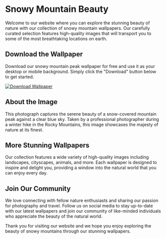 <!--font:Poppins-->

# Snowy Mountain Beauty

Welcome to our website where you can explore the stunning beauty of nature with our collection of snowy mountain wallpapers. Our carefully curated selection features high-quality images that will transport you to some of the most breathtaking locations on earth.

## Download the Wallpaper

Download our snowy mountain peak wallpaper for free and use it as your desktop or mobile background. Simply click the "Download" button below to get started.

[![Download Wallpaper](https://example.com/download-button.png)](https://example.com/snowy-mountain-peak-wallpaper.jpg)

## About the Image

This photograph captures the serene beauty of a snow-covered mountain peak against a clear blue sky. Taken by a professional photographer during a winter hike in the Rocky Mountains, this image showcases the majesty of nature at its finest.

## More Stunning Wallpapers

Our collection features a wide variety of high-quality images including landscapes, cityscapes, animals, and more. Each wallpaper is designed to inspire and delight you, providing a window into the natural world that you can enjoy every day.

## Join Our Community

We love connecting with fellow nature enthusiasts and sharing our passion for photography and travel. Follow us on social media to stay up-to-date with our latest wallpapers and join our community of like-minded individuals who appreciate the beauty of the natural world.

Thank you for visiting our website and we hope you enjoy exploring the beauty of snowy mountains through our stunning wallpapers.

<!--

Write me markdown content of website with wallpaper:

"A snowy mountain peak with a clear blue sky"

The header of the page should not be copy of the text but rather a real content of the website which is using this wallpaper.


---


# Snowy Mountain Peak Wallpaper

Welcome to our website featuring a beautiful snowy mountain peak with a clear blue sky wallpaper. This stunning image captures the serene beauty of nature and is perfect for anyone who loves the great outdoors.

## Download the Wallpaper

You can download this wallpaper for free and use it as your desktop or mobile background. Simply click the "Download" button below to get started.

[![Download Wallpaper](https://example.com/download-button.png)](https://example.com/snowy-mountain-peak-wallpaper.jpg)

## About the Image

This photograph was taken by a professional photographer during a winter hike in the Rocky Mountains. The snow-covered peak stands tall against the bright blue sky, creating a breathtaking scene that will inspire you every time you see it.

## Other Wallpapers

If you're looking for more stunning wallpapers, be sure to check out our collection. We have a wide variety of high-quality images featuring landscapes, cityscapes, animals, and more. All of our wallpapers are free to download and use.

Thank you for visiting our website and we hope you enjoy this beautiful snowy mountain peak wallpaper!


---


Heading should not include word "wallpaper". The website should not be about the wallpaper itself, wallpaper is just a related background, rewrite whole content.


---


# Explore the Serene Beauty of Snowy Mountain Peaks

Welcome to our website where you can immerse yourself in the breathtaking beauty of nature with our stunning snowy mountain peak background. Our website offers a collection of high-quality wallpapers that will transport you to some of the most picturesque locations on earth.

## Download the Wallpaper

You can download this wallpaper for free and use it as your desktop or mobile background. Simply click the "Download" button below to get started.

[![Download Wallpaper](https://example.com/download-button.png)](https://example.com/snowy-mountain-peak-wallpaper.jpg)

## About the Image

This photograph captures the serene beauty of a snow-covered mountain peak against a clear blue sky. The image was taken by a professional photographer during a winter hike in the Rocky Mountains, showcasing the majesty of nature at its finest.

## Discover More Wallpapers

Our collection features a wide variety of high-quality images featuring landscapes, cityscapes, animals, and more. All of our wallpapers are carefully curated to offer you the best selection of stunning backgrounds that will inspire and delight you.

## Join Our Community

We love connecting with fellow nature enthusiasts and sharing our passion for photography and travel. Follow us on social media to stay up-to-date with our latest wallpapers and join our community of like-minded individuals who appreciate the beauty of the natural world.

Thank you for visiting our website and we hope you enjoy exploring the serene beauty of snowy mountain peaks through our collection of stunning wallpapers.


---


Heading is too long, rewrite whole content.


---


# Discover the Beauty of Snowy Mountain Peaks

Welcome to our website where you can immerse yourself in the breathtaking beauty of nature with our stunning snowy mountain peak background. Our collection features a wide variety of high-quality images that will transport you to some of the most picturesque locations on earth.

## Download the Wallpaper

You can download this wallpaper for free and use it as your desktop or mobile background. Simply click the "Download" button below to get started.

[![Download Wallpaper](https://example.com/download-button.png)](https://example.com/snowy-mountain-peak-wallpaper.jpg)

## About the Image

This photograph captures the serene beauty of a snow-covered mountain peak against a clear blue sky. The image was taken by a professional photographer during a winter hike in the Rocky Mountains, showcasing the majesty of nature at its finest.

## More Stunning Wallpapers

Our carefully curated collection features a wide variety of high-quality images including landscapes, cityscapes, animals, and more. Each wallpaper is designed to inspire and delight you, providing a window into the natural world that you can enjoy every day.

## Join Our Community

We love connecting with fellow nature enthusiasts and sharing our passion for photography and travel. Follow us on social media to stay up-to-date with our latest wallpapers and join our community of like-minded individuals who appreciate the beauty of the natural world.

Thank you for visiting our website and we hope you enjoy discovering the beauty of snowy mountain peaks through our stunning wallpapers.


---


Heading is too long, rewrite whole content.


---


# Explore the Beauty of Snowy Mountains

Welcome to our website where you can explore the stunning beauty of nature with our collection of snowy mountain wallpapers. Our carefully curated selection features high-quality images that will transport you to some of the most breathtaking locations on earth.

## Download the Wallpaper

Download our snowy mountain peak wallpaper for free and use it as your desktop or mobile background. Simply click the "Download" button below to get started.

[![Download Wallpaper](https://example.com/download-button.png)](https://example.com/snowy-mountain-peak-wallpaper.jpg)

## About the Image

This photograph captures the serene beauty of a snow-covered mountain peak against a clear blue sky. Taken by a professional photographer during a winter hike in the Rocky Mountains, this image showcases the majesty of nature at its finest.

## More Stunning Wallpapers

Our collection features a wide variety of high-quality images including landscapes, cityscapes, animals, and more. Each wallpaper is designed to inspire and delight you, providing a window into the natural world that you can enjoy every day.

## Join Our Community

We love connecting with fellow nature enthusiasts and sharing our passion for photography and travel. Follow us on social media to stay up-to-date with our latest wallpapers and join our community of like-minded individuals who appreciate the beauty of the natural world.

Thank you for visiting our website and we hope you enjoy exploring the beauty of snowy mountains through our stunning wallpapers.


---


Write me a Google font which is best fitting for the website.

Pick from the list:
- IBM Plex Sans
- Great Vibes
- Poppins
- Alegreya
- Playfair Display
- Raleway
- Inter
- Orbitron
- Barlow Condensed
- Lato
- Roboto
- Dancing Script
- Open Sans
- Montserrat
- Exo 2
- Lobster
- Futura


Write just the font name nothing else.


---


Poppins

-->
